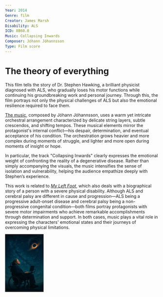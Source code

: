 ```yaml
---
Year: 2014
Genre: film
Creator: James Marsh
Disability: ALS
ICD: 8B60.0
Music: Collapsing Inwards
Composer: Jóhann Jóhannsson
Type: Film score
---
```


# The theory of everything
This film tells the story of Dr. Stephen Hawking, a brilliant physicist diagnosed with ALS, who gradually loses his motor functions while continuing his groundbreaking work and personal journey. Through this, the film portrays not only the physical challenges of ALS but also the emotional resilience required to face them.

[The music](https://youtu.be/81LUdSyCEt8?si=pCfDgdp7G1QlNy52), composed by Jóhann Jóhannsson, uses a warm yet intricate orchestral arrangement characterized by delicate string layers, subtle crescendos, and shifting tempos. These musical elements mirror the protagonist's internal conflict—his despair, determination, and eventual acceptance of his condition. The orchestration grows heavier and more complex during moments of struggle, and lighter and more open during moments of insight or hope.

In particular, the track "Collapsing Inwards" clearly expresses the emotional weight of confronting the reality of a degenerative disease. Rather than simply accompanying the visuals, the music intensifies the sense of isolation and vulnerability, helping the audience empathize deeply with Stephen’s experience.

This work is related to [*My Left Foot*](jiang_jingrong.md), which also deals with a biographical story of a person with a severe physical disability. Although ALS and cerebral palsy are different in cause and progression—ALS being a progressive adult-onset disease and cerebral palsy being a non-progressive congenital condition—both films portray protagonists with severe motor impairments who achieve remarkable accomplishments through determination and support. In both cases, music plays a vital role in expressing the characters' emotional states and their journeys of overcoming physical limitations.

<img src="./ko_jaekook_img.png" alt="description" style="width:25%;" />
